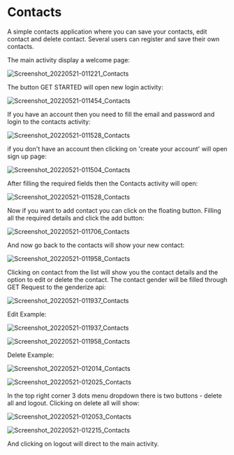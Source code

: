 # Contacts
A simple contacts application where you can save your contacts, edit contact and delete contact. Several users can register and save their own contacts.

The main activity display a welcome page:

![Screenshot_20220521-011221_Contacts](https://user-images.githubusercontent.com/68230346/169620016-bf3a971d-1ca8-42cb-858a-31bb73810bff.jpg)

The button GET STARTED will open new login activity:

![Screenshot_20220521-011454_Contacts](https://user-images.githubusercontent.com/68230346/169620057-748727e3-7027-47ba-92ad-2bdef8c03970.jpg)

If you have an account then you need to fill the email and password and login to the contacts activity:

![Screenshot_20220521-011528_Contacts](https://user-images.githubusercontent.com/68230346/169620082-45ebb0fb-43cc-4b59-8d13-872ac8963859.jpg)

if you don't have an account then clicking on 'create your account' will open sign up page:

![Screenshot_20220521-011504_Contacts](https://user-images.githubusercontent.com/68230346/169620070-fd59be9f-b6a5-4ad7-af41-d18875738575.jpg)

After filling the required fields then the Contacts activity will open:

![Screenshot_20220521-011528_Contacts](https://user-images.githubusercontent.com/68230346/169620082-45ebb0fb-43cc-4b59-8d13-872ac8963859.jpg)

Now if you want to add contact you can click on the floating button.
Filling all the required details and click the add button:

![Screenshot_20220521-011706_Contacts](https://user-images.githubusercontent.com/68230346/169620133-21f4787f-dfea-4de1-a966-e5f967b5e4a0.jpg)

And now go back to the contacts will show your new contact:

![Screenshot_20220521-011958_Contacts](https://user-images.githubusercontent.com/68230346/169620244-62e2996c-4466-42e3-9638-378166991a96.jpg)

Clicking on contact from the list will show you the contact details and the option to edit or delete the contact.
The contact gender will be filled through GET Request to the genderize api:

![Screenshot_20220521-011937_Contacts](https://user-images.githubusercontent.com/68230346/169620283-82b80e77-a512-43d8-821b-50d598f5a979.jpg)

Edit Example:

![Screenshot_20220521-011937_Contacts](https://user-images.githubusercontent.com/68230346/169620410-b72fd96a-031c-4539-8b0b-d1da236cda4a.jpg)

![Screenshot_20220521-011958_Contacts](https://user-images.githubusercontent.com/68230346/169620425-e2ef8c9b-143e-4506-80ad-a0d87deac4f3.jpg)

Delete Example:

![Screenshot_20220521-012014_Contacts](https://user-images.githubusercontent.com/68230346/169620451-c21b3ee8-d543-4b9e-8e12-3a5565de4f12.jpg)

![Screenshot_20220521-012025_Contacts](https://user-images.githubusercontent.com/68230346/169620470-18c65f98-e806-4a63-89fc-b1c05f5b3b47.jpg)

In the top right corner 3 dots menu dropdown there is two buttons - delete all and logout. Clicking on delete all will show:

![Screenshot_20220521-012053_Contacts](https://user-images.githubusercontent.com/68230346/169620554-9205b563-69ac-453b-bb3c-778c4ffd2e8d.jpg)

![Screenshot_20220521-012215_Contacts](https://user-images.githubusercontent.com/68230346/169620562-e7f882c5-22dd-4629-86c1-b0aea045485e.jpg)

And clicking on logout will direct to the main activity.








